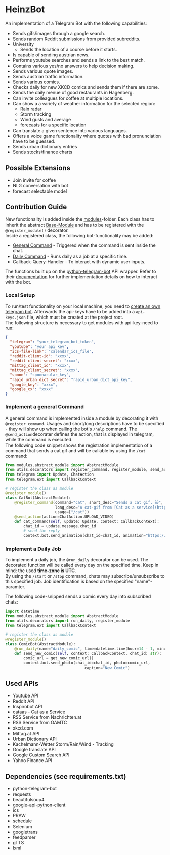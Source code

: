 # HeinzBot

An implementation of a Telegram Bot with the following capabilities:

* Sends gifs/images through a google search. 
* Sends random Reddit submissions from provided subreddits.
* University
  * Sends the location of a course before it starts.
* Is capable of sending austrian news.
* Performs youtube searches and sends a link to the best match.
* Contains various yes/no answers to help decision making.
* Sends various quote images.
* Sends austrian traffic information.
* Sends various comics.
* Checks daily for new XKCD comics and sends them if there are some. 
* Sends the daily menue of good restaurants in Hagenberg.
* Can invite colleagues for coffee at multiple locations.
* Can show a a variety of weather information for the selected region:
  * Rain radar
  * Storm tracking
  * Wind gusts and average
  * forecasts for a specific location
* Can translate a given sentence into various languages.
* Offers a voice game functionality where quotes with bad pronunciation have to be guessed.
* Sends urban dictionary entries
* Sends stocks/finance charts 


## Possible Extensions

* Join invite for coffee
* NLG conversation with bot
* forecast selectable model

## Contribution Guide
New functionality is added inside the [modules](modules)-folder. 
Each class has to inherit the abstract [Base-Module](modules/abstract_module.py) and has to be registered with the `@register_module()` decorator.
<br>
Inside a registered class, the following bot-functionality may be added:
* [General Command](#implement-a-general-command) - Triggered when the command is sent inside the chat.
* [Daily Command](#implement-a-daily-job) - Runs daily as a job at a specific time.
* Callback-Query-Handler - To interact with dynamic user inputs.

The functions built up on the [python-telegram-bot](https://github.com/python-telegram-bot/python-telegram-bot) API wrapper.
Refer to their [documentation](https://python-telegram-bot.readthedocs.io/en/stable/) for further implementation details on how 
to interact with the bot.
### Local Setup

To run/test functionality on your local machine, you need to [create
an own telegram bot](https://core.telegram.org/bots#6-botfather). Afterwards the api-keys have to be added
into a `api-keys.json` file, which must be created at the project root.<br>
The following structure is necessary to get modules with api-key-need to run:


```json
{
  "telegram": "your_telegram_bot_token",
  "youtube": "your_api_key",
  "ics-file-link": "calendar_ics_file",
  "reddit-client-id": "xxxx",
  "reddit-client-secret": "xxxx",
  "mittag_client_id": "xxxx",
  "mittag_client_secret": "xxxx",
  "spoon": "spoonacular_key",
  "rapid_urban_dict_secret": "rapid_urban_dict_api_key",
  "google_key": "xxxx",
  "google_cx": "xxxx"
}
``` 


### Implement a general Command
A general command is implemented inside a module by decorating it with `@register_command`. Usages and short/long
descriptions have to be specified - they will show up when calling
the bot's `/help` command. The `@send_action`decorater defines 
the action, that is displayed in telegram, while the command is executed.
<br>
The following code snippet shows the registration implementation of 
a command that sends a cat gif and will be callable by using the `/cat` command:

```python
from modules.abstract_module import AbstractModule
from utils.decorators import register_command, register_module, send_action
from telegram import Update, ChatAction
from telegram.ext import CallbackContext

# register the class as module
@register_module()
class CatBot(AbstractModule):
    @register_command(command="cat", short_desc="Sends a cat gif. 😺",
                      long_desc="A cat-gif from [Cat as a service](https://cataas.com) is sent.",
                      usage=["/cat"])
    @send_action(action=ChatAction.UPLOAD_VIDEO)
    def cat_command(self, update: Update, context: CallbackContext):
        chat_id = update.message.chat_id
        # send the reply
        context.bot.send_animation(chat_id=chat_id, animation="https://cataas.com/c/gif")
```

### Implement a Daily Job
To implement a daily job, the `@run_daily` decorator can be used.
The decorated function will be called every day on the specified time. 
Keep in mind: the used **time-zone is UTC**. <br>
By using the `/start` or `/stop` command, chats may subscribe/unsubscribe
to this specified job. Job identification is based on the specified "name"-paramter.


The following code-snipped sends a comic every day into subscribed chats:
```python
import datetime
from modules.abstract_module import AbstractModule
from utils.decorators import run_daily, register_module
from telegram.ext import CallbackContext

# register the class as module
@register_module()
class ComicBot(AbstractModule):
    @run_daily(name="daily_comic", time=datetime.time(hour=14 - 1, minute=29, second=10))
    def send_new_comic(self, context: CallbackContext, chat_id: str):
        comic_url = get_new_comic_url()
        context.bot.send_photo(chat_id=chat_id, photo=comic_url,
                                   caption="New Comic")
```

## Used APIs

* Youtube API 
* Reddit API
* Inspirobot API
* cataas - Cat as a Service
* RSS Service from Nachrichten.at
* RSS Service from ÖAMTC
* xkcd.com
* Mittag.at API
* Urban Dictionary API
* Kachelmann-Wetter Storm/Rain/Wind - Tracking
* Google translate API
* Google Custom Search API
* Yahoo Finance API

## Dependencies (see requirements.txt)

* python-telegram-bot
* requests
* beautifulsoup4
* google-api-python-client
* ics
* PRAW
* schedule
* Selenium
* googletrans
* feedparser
* gTTS
* lxml
